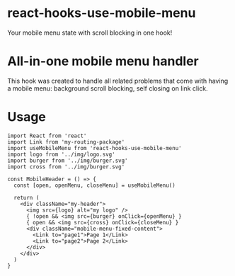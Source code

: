 # react-hooks-use-mobile-menu
Your mobile menu state with scroll blocking in one hook!

# All-in-one mobile menu handler

This hook was created to handle all related problems that come with having a mobile menu: background scroll blocking, self closing on link click.

# Usage

```
import React from 'react'
import Link from 'my-routing-package'
import useMobileMenu from 'react-hooks-use-mobile-menu'
import logo from '../img/logo.svg'
import burger from '../img/burger.svg'
import cross from '../img/burger.svg'

const MobileHeader = () => {
  const [open, openMenu, closeMenu] = useMobileMenu()
  
  return (
    <div className="my-header">
      <img src={logo} alt="my logo" />
      { !open && <img src={burger} onClick={openMenu} }
      { open && <img src={cross} onClick={closeMenu} }
      <div className="mobile-menu-fixed-content">
        <Link to="page1">Page 1</Link>
        <Link to="page2">Page 2</Link>
      </div>
    </div>
  )
}
```
